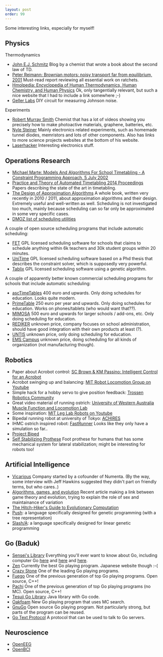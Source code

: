```yaml
---
layout: post
order: 99
---
```


Some interesting links, especially for myself!

## Physics

Thermodynamics

* [John E.J. Schmitz](https://secondlawoflife.wordpress.com/) Blog by a chemist that wrote a book about the second law of TD.
* [Peter Reimann: Brownian motors: noisy transport far from equilibrium, 2001](http://arxiv.org/pdf/cond-mat/0010237.pdf) Must-read report reviewing all essential work on ratchets.
* [Hmolpedia: Encyclopedia of Human Thermodynamics, Human Chemistry, and Human Physics](http://www.eoht.info/) Ok, only tangentially relevant, but such a nice website that I had to include a link somewhere ;-)
* [Geller Labs](http://www.gellerlabs.com/JCan%20Parts%20and%20Kits.htm) DIY circuit for measuring Johnson noise.

Experiments

* [Robert Murray Smith](https://www.youtube.com/user/RobertMurraySmith) Chemist that has a lot of videos showing you precisely how to make photoactive materials, graphene, batteries, etc.
* [Nyle Steiner](http://www.sparkbangbuzz.com/) Mainly electronics related experiments, such as homemade tunnel diodes, memristors and lots of other components. Also has links to more science projects websites at the bottom of his website.
* [Laserhacker](http://laserhacker.com) Interesting electronics stuff.

## Operations Research

* [Michael Marte: Models And Algorithms For School Timetabling - A Constraint Programming Approach, 5 July 2002](http://www.en.pms.ifi.lmu.de/publications/dissertationen/PMS-DISS-2003-1/PMS-DISS-2003-1.pdf)
* [Practice and Theory of Automated Timetabling 2014 Proceedings](http://www.patatconference.org/patat2014/proceedings.html) Papers describing the state of the art in timetabling.
* [The Design of Approximation Algorithms](http://www.designofapproxalgs.com/book.pdf) A whole book, written very recently in 2010 / 2011, about approximation algorithms and their design. Extremely useful and well-written as well. Scheduling is not investigated too much, mainly because scheduling can so far only be approximated in some very specific cases.
* [DMOZ list of scheduling utilities](http://www.dmoz.org/Computers/Software/Educational/Administration_and_School_Management/Scheduling_Utilities/)

A couple of open source scheduling programs that include automatic scheduling:

* [FET](http://lalescu.ro/liviu/fet/) GPL licensed scheduling software for schools that claims to schedule anything within 6k teachers and 30k student groups within 20 minutes.
* [UniTime](http://www.unitime.org) GPL licensed scheduling software based on a Phd thesis that describes the constraint solver, which is supposedly very powerful.
* [Tablix](http://www.tablix.org) GPL licensed scheduling software using a genetic algorithm.

A couple of apparently better known commercial scheduling programs for schools that include automatic scheduling:

* [ascTimeTables](http://www.asctimetables.com) 400 euro and upwards. Only doing schedules for education. Looks quite modern.
* [PrimeTable](http://www.primetimetable.com) 250 euro per year and upwards. Only doing schedules for education. Works on phones/tablets (who would want that??).
* [MIMOSA](http://www.mimosasoftware.com/) 500 euro and upwards for larger schools / add-ons, etc. Only doing scheduling for education.
* [REDIKER](http://www.rediker.com/scheduling_plus.html) unknown price, company focuses on school administration, should have good integration with their own products at least (?).
* [UNTIS](http://www.grupet.at/home_en.php) unknown price, only doing scheduling for education.
* [EMS Campus](http://www.dea.com/ProductsAndServices/Campus/Default.aspx?mi=3) unknown price, doing scheduling for all kinds of organization (not manufacturing though).

## Robotics

* Paper about Acrobot control: [SC Brown & KM Passino: Intelligent Control for an Acrobot](http://www2.ece.ohio-state.edu/~passino/PapersToPost/acrobot-JIRSTA.pdf)
* Acrobot swinging up and balancing: [MIT Robot Locomotion Group on Youtube](https://www.youtube.com/watch?v=FeCwtvrD76I)
* Simple hack for a hobby servo to give position feedback: [Trossen Robotics Community](http://forums.trossenrobotics.com/tutorials/how-to-diy-128/get-position-feedback-from-a-standard-hobby-servo-3279/)
* Great video material of running ostrich: [University of Western Australia Muscle Function and Locomotion Lab](http://mfll-uwa.jonasrubenson.com/Comparative.html)
* Some inspiration: [MIT Leg Lab Robots on Youtube](https://www.youtube.com/watch?v=vHjVV7AWaGM)
* Bipedal running robot at university of Tokyo: [ACHIRES](http://www.k2.t.u-tokyo.ac.jp/fusion/BipedalRunning/)
* IHMC ostrich inspired robot: [FastRunner](http://robots.ihmc.us/fastrunner/) Looks like they only have a simulation so far..
* [Project Biped](http://www.projectbiped.com/home)
* [Self Stabilizing Prothese](http://www.imdi-sprint.nl/huidige-projecten/een-nieuwe-beenprothese-ter-verbetering-van-de-zijwaartse-balans-van-protheselopers/) Foot prothese for humans that has some mechanical system for lateral stabilization; might be interesting for robots too!

## Artificial Intelligence

* [Vicarious](http://vicarious.com/) Company started by a cofounder of Numenta. (By the way, some interview with Jeff Hawkins suggested they didn't part on friendly terms, but who cares..)
* [Algorithms, games, and evolution](http://www.pnas.org/content/111/29/10620.abstract) Recent article making a link between game theory and evolution, trying to explain the role of sex and maintainance of variation
* [The Hitch-Hiker's Guide to Evolutionary Computation](http://www.cse.dmu.ac.uk/~rij/gafaq/top.htm)
* [Push](http://faculty.hampshire.edu/lspector/push.html): a language specifically designed for genetic programming (with a tree representation)
* [Slash/A](https://github.com/arturadib/Slash-A): a language specifically designed for linear genetic programming

## Go (Baduk)

* [Sensei's Library](http://senseis.xmp.net/) Everything you'll ever want to know about Go, including computer Go [here](http://senseis.xmp.net/?ComputerGo) and [here](http://senseis.xmp.net/?ComputerGoProgramming) and [here](http://senseis.xmp.net/?ComputerGoAlgorithms).
* [Zen](http://soft.mycom.co.jp/pcigo/tencho3/index.html) Currently the best Go playing program. Japanese website though :-(
* [Crazy Stone](http://remi.coulom.free.fr/CrazyStone/) One of the leading Go playing programs.
* [Fuego](http://fuego.sourceforge.net/) One of the previous generation of top Go playing programs. Open source, C++!
* [Pachi](http://pachi.or.cz/) One of the previous generation of top Go playing programs (no MC). Open source, C++!
* [Tesuji Go Library](http://sourceforge.net/projects/tesujigolibrary/) Java library with Go code.
* [Oakfoam](http://oakfoam.com/) New Go playing program that uses MC search.
* [GnuGo](http://www.gnu.org/software/gnugo/gnugo.html) Open source Go playing program. Not particularly strong, but parts of the program can be reused.
* [Go Text Protocol](http://www.lysator.liu.se/~gunnar/gtp/) A protocol that can be used to talk to Go servers.

## Neuroscience

* [OpenEEG](http://openeeg.sourceforge.net/doc/) 
* [OpenBCI](http://www.openbci.com/)

